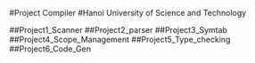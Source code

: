 #Project Compiler 
#Hanoi University of Science and Technology

##Project1_Scanner
##Project2_parser
##Project3_Symtab 
##Project4_Scope_Management
##Project5_Type_checking
##Project6_Code_Gen
